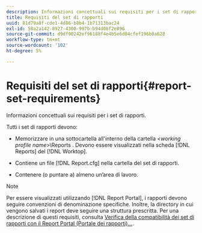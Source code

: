 ```yaml
---
description: Informazioni concettuali sui requisiti per i set di rapporti.
title: Requisiti del set di rapporti
uuid: 81d79a8f-cde1-4d86-b8b4-1b71313bac24
exl-id: 58a2a142-8927-4300-997b-b94d0bf2e896
source-git-commit: d9df90242ef96188f4e4b5e6d04cfef196b0a628
workflow-type: tm+mt
source-wordcount: '102'
ht-degree: 5%

---
```


# Requisiti del set di rapporti{#report-set-requirements}

Informazioni concettuali sui requisiti per i set di rapporti.

Tutti i set di rapporti devono:

* Memorizzare in una sottocartella all&#39;interno della cartella *&lt;working profile name*>\Reports . Devono essere visualizzati nella scheda [!DNL Reports] del [!DNL Worktop].

* Contiene un file [!DNL Report.cfg] nella cartella del set di rapporti.
* Contenere (o puntare a) almeno un’area di lavoro.

>[!NOTE]
>
>Per essere visualizzati utilizzando [!DNL Report Portal], i rapporti devono seguire convenzioni di denominazione specifiche. Inoltre, la directory in cui vengono salvati i report deve seguire una struttura prescritta. Per una descrizione di questi requisiti, consulta [Verifica della compatibilità dei set di rapporti con il Report Portal (Portale dei rapporti)...](../../home/c-rpt-oview/c-install-rpt-port/c-rpt-port-user-inter.md#section-2b141e5d198a4bbea455699126c24706).
